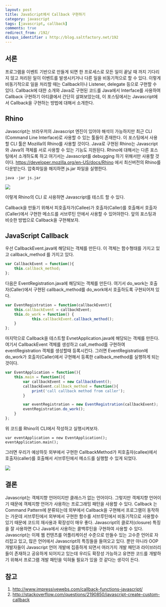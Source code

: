 ```yaml
---
layout: post
title: JavaScript에서 Callback 구현하기
category: javascript
tags: [javascript, callback]
comments: true
redirect_from: /192/
disqus_identifier : http://blog.saltfactory.net/192
---
```


## 서론

프로그램을 이벤트 기반으로 만들게 되면 한 프로세스로 모든 일이 끝날 때 까지 기다리지 않고 처리된 일이 이벤트를 발생시키거나 다른 일을 비동기적으로 할 수 있다. 이렇게 비동기적으로 일을 처리할 때는 Callback이나 Listener, delegate 등으로 구현할 수 있다. Callback에 대한 소개와 Java로 구현된 코드를 Java에서 Interface를 사용하여 Callback 구현하기 아티클에서 간단히 살펴보았는데, 이 포스팅에서는 Javascript에서 Callback을 구현하는 방법에 대해서 소개한다.

<!--more-->


## Rhino

Javascript는 브라우저의 Javascript 엔진이 있어야 해석이 가능하지만 최근 CLI (Command Line Interface)로 사용할 수 있는 툴들이 존재한다. 이 포스팅에서 사용할 CLI 툴은 Mozilla의 Rhino를 사용할 것이다. Java로 구현된 Rhino는 Javascript와 Java의 객체를 서로 사용할 수 있는 기능도 지원된다. Rhino에 대해서는 다른 포스팅에서 소개하도록 하고 여기서는 Javascript를 debugging 하기 위해서만 사용할 것이다. https://developer.mozilla.org/en-US/docs/Rhino 에서 최신버전의 Rhino를 다운받는다. 압축파일을 해지하면 js.jar 파일을 실행한다.

```
java -jar js.jar
```

![](http://hbn-blog-assets.s3.amazonaws.com/saltfactory/images/edec3844-57ca-47ea-ac11-8d81b4b5cb35)

이렇게 Rhino의 CLI 로 사용하면 Javascript를 테스트 할 수 있다.

Callback을 만들기 위해서 피호출자가(Callee)가 호출자(Caller)를 호출해서 호출자(Caller)에서 구현한 메소드를 서브루틴 안에서 사용할 수 있어야한다. 앞의 포스팅과 비슷한 방법으로 Callback을 구현해보자.

## JavaScript Callback

우선 CallbackEvent.java에 해당되는 객체를 만든다. 이 객체는 함수형태를 가지고 있고 callback_method 를 가지고 있다.

```javascript
var CallbackEvent = function(){
    this.callback_method;
};
```

다음은 EventRegistration.java에 해당되는 객체를 만든다. 여기서 do_work는 호출자(Caller)에서 구현된 callback_method를 do_work에서 호출하도록 구현되어져 있다.

```javascript
var EventRegistration = function(callbackEvent){
    this.callbackEvent = callbackEvent;
    this.do_work = function() {
            this.callbackEvent.callback_method();
    }
};
```

마지막으로 Callback을 테스트할 EvnetApplication.java에 해당되는 객체를 만든다. 여기서 CallbackEvent 객체를 생성하고 call_method를 구현하여 eventRegistration 객체를 생성할때 등록시킨다. 그러면 EventRegistration에 do_work가 호출자(Caller)에서 구현해서 등록한 callback_method를 실행하게 되는 것이다.

```javascript
var EventApplication = function(){
    this.main = function(){
        var callbackEvent = new CallbackEvent();
        callbackEvent.callback_method = function(){
            print('call callback method from caller');
        }

        var eventRegistration = new EventRegistration(callbackEvent);
        eventRegistration.do_work();
    }
};
```

위 코드를 Rhino의 CLI에서 작성하고 실행시켜보자.

```
var eventApplication = new EventApplication();
eventApplication.main();
```

그러면 우리가 예상하듯 외부에서 구현한 CallbackMethod가 피호출자(callee)에서  호출자(caller)를 호출해서 서브루틴에서 메소드를 실행할 수 있게 되었다.

![](http://hbn-blog-assets.s3.amazonaws.com/saltfactory/images/7bb69dc0-b931-4699-ad8d-8fe960da61d1)

## 결론

Javascript는 객체지향 언어이지만 클래스가 없는 언어이다. 그렇지만 객체지향 언어이기 때문에 객체지향 언어가 사용하는 프로그래밍 패턴을 사용할 수 있다. Callback 는 Command Pattern에 분류되는데 외부에서 Callback을 구현해서 프로그램이 동작하는 가운데 서브루틴에서 외부에서 구현한 함수를 서브루틴에서 비동기적으로 사용할수 있기 때문에 코드의 재사용과 확장성이 매우 좋다. Javascript의 클로저(closure) 특징을 잘 사용하면 C나 Java에서 사용하는 콜백루틴을 구현하여 사용할 수 있다. Javascript는 이제 웹 컨텐츠를 어플리케이션 수준으로 만들수 있는 고수준 언어로 자리잡고 있고, 많은 언어에서 Javascript의 특징들을 들여오고 있다. 뿐만 아니라 OOP 개발자들이 Javascript 언어 개발에 집중하게 되면서 여러가지 개발 패턴과 라이브러리들이 존재하고 공유하게 되어지고 있는데 우리도 확장성 가능하고 유연한 코드를 개발하기 위해서 프로그램 개발 패턴을 익혀둘 필요가 있을 것 같다는 생각이 든다.

## 참고

1. http://www.impressivewebs.com/callback-functions-javascript/
2. http://stackoverflow.com/questions/2190850/javascript-create-custom-callback

